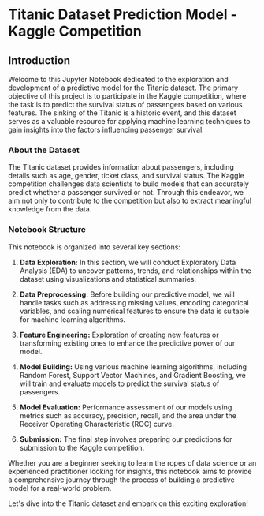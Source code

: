# Titanic Dataset Prediction Model - Kaggle Competition

## Introduction

Welcome to this Jupyter Notebook dedicated to the exploration and development of a predictive model for the Titanic dataset. The primary objective of this project is to participate in the Kaggle competition, where the task is to predict the survival status of passengers based on various features. The sinking of the Titanic is a historic event, and this dataset serves as a valuable resource for applying machine learning techniques to gain insights into the factors influencing passenger survival.

### About the Dataset

The Titanic dataset provides information about passengers, including details such as age, gender, ticket class, and survival status. The Kaggle competition challenges data scientists to build models that can accurately predict whether a passenger survived or not. Through this endeavor, we aim not only to contribute to the competition but also to extract meaningful knowledge from the data.

### Notebook Structure

This notebook is organized into several key sections:

1. **Data Exploration:** In this section, we will conduct Exploratory Data Analysis (EDA) to uncover patterns, trends, and relationships within the dataset using visualizations and statistical summaries.

2. **Data Preprocessing:** Before building our predictive model, we will handle tasks such as addressing missing values, encoding categorical variables, and scaling numerical features to ensure the data is suitable for machine learning algorithms.

3. **Feature Engineering:** Exploration of creating new features or transforming existing ones to enhance the predictive power of our model.

4. **Model Building:** Using various machine learning algorithms, including Random Forest, Support Vector Machines, and Gradient Boosting, we will train and evaluate models to predict the survival status of passengers.

5. **Model Evaluation:** Performance assessment of our models using metrics such as accuracy, precision, recall, and the area under the Receiver Operating Characteristic (ROC) curve.

6. **Submission:** The final step involves preparing our predictions for submission to the Kaggle competition.

Whether you are a beginner seeking to learn the ropes of data science or an experienced practitioner looking for insights, this notebook aims to provide a comprehensive journey through the process of building a predictive model for a real-world problem.

Let's dive into the Titanic dataset and embark on this exciting exploration!
